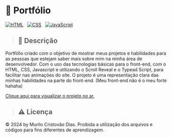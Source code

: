 # 🚂 Portfólio

[![HTML](https://img.shields.io/badge/HTML-%23E34F26.svg?logo=html5&logoColor=white)](#) &nbsp;
[![CSS](https://img.shields.io/badge/CSS-1572B6?logo=css3&logoColor=fff)](#) &nbsp;
[![JavaScript](https://img.shields.io/badge/JavaScript-F7DF1E?logo=javascript&logoColor=000)](#)


> ## 📑 Descrição
Portfólio criado com o objetivo de mostrar meus projetos e habilidades para as pessoas que estejam saber mais sobre mim na minha área de desenvolvedor. Com o uso das tecnologias básicas para o front-end, com o HTML, CSS, Javascript e utilizando o Scroll Reveal e o Typead Script, para facilitar nas animações do site. O projeto é uma representação clara das minhas habilidades na parte do front-end. (Meu front-end não é o meu forte hahaha)

<a href="https://murillodias89.github.io/Portfolio" target="_blank" rel="external">Clique aqui para visualizar o projeto no ar.</a>

> ## ⚠️ Licença
&copy; 2024 by Murilo Cristovão Dias. Proibida a utilização dos arquivos e códigos para fins diferentes de aprendizagem.
